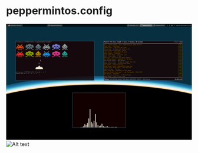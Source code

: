 # peppermintos.config
![Alt text](/screenshots/2015-06-05-211623_1680x1050_scrot.png?raw=true)
![Alt text](http://i.imgur.com/MzWhJ9d.gif)

